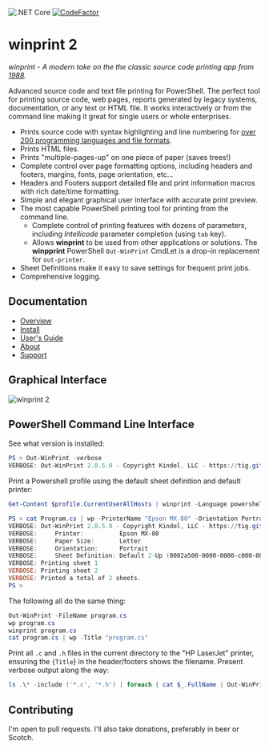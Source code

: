 ![.NET Core](https://github.com/tig/winprint/workflows/.NET%20Core/badge.svg)
[![CodeFactor](https://www.codefactor.io/repository/github/tig/winprint/badge?s=93affda0738af869187afe5296914b814511f529)](https://www.codefactor.io/repository/github/tig/winprint)

# winprint 2

*winprint - A modern take on the the classic source code printing app from [1988](https://tig.github.io/winprint/about.html).*

Advanced source code and text file printing for PowerShell. The perfect tool for printing source code, web pages, reports generated by legacy systems, documentation, or any text or HTML file. It works interactively or from the command line making it great for single users or whole enterprises.

* Prints source code with syntax highlighting and line numbering for [over 200 programming languages and file formats](https://pygments.org/languages/).
* Prints HTML files.
* Prints "multiple-pages-up" on one piece of paper (saves trees!)
* Complete control over page formatting options, including headers and footers, margins, fonts, page orientation, etc...
* Headers and Footers support detailed file and print information macros with rich date/time formatting.
* Simple and elegant graphical user interface with accurate print preview.
* The most capable PowerShell printing tool for printing from the command line.
  * Complete control of printing features with dozens of parameters, including *Intellicode* parameter completion (using `tab` key).
  * Allows **winprint** to be used from other applications or solutions. The **winpprint** PowerShell `Out-WinPrint` CmdLet is a drop-in replacement for `out-printer`.
* Sheet Definitions make it easy to save settings for frequent print jobs.
* Comprehensive logging.

## Documentation

* [Overview](https://tig.github.io/winprint/)
* [Install](https://tig.github.io/winprint/install.html)
* [User's Guide](https://tig.github.io/winprint/users-guide.html)
* [About](https://tig.github.io/winprint/about.html)
* [Support](https://tig.github.io/winprint/support.html)

## Graphical Interface

![winprint 2](https://tig.github.io/winprint/winprint2.png)

## PowerShell Command Line Interface

See what version is installed:

```powershell
PS > Out-WinPrint -verbose
VERBOSE: Out-WinPrint 2.0.5.0 - Copyright Kindel, LLC - https://tig.github.io/winprint
```

Print a Powershell profile using the default sheet definition and default printer:

```powershell
Get-Content $profile.CurrentUserAllHosts | winprint -Language powershell
```

```powershell
PS > cat Program.cs | wp -PrinterName "Epson MX-80" -Orientation Portrait -Verbose -Title Program.cs
VERBOSE: Out-WinPrint 2.0.5.0 - Copyright Kindel, LLC - https://tig.github.io/winprint
VERBOSE:     Printer:          Epson MX-80
VERBOSE:     Paper Size:       Letter
VERBOSE:     Orientation:      Portrait
VERBOSE:     Sheet Definition: Default 2-Up (0002a500-0000-0000-c000-000000000046)
VERBOSE: Printing sheet 1
VERBOSE: Printing sheet 2
VERBOSE: Printed a total of 2 sheets.
PS >
```

The following all do the same thing:

```powershell
Out-WinPrint -FileName program.cs
wp program.cs
winprint program.cs
cat program.cs | wp -Title "program.cs"
```

Print all `.c` and `.h` files in the current directory to the "HP LaserJet" printer, ensuring the `{Title`} in the header/footers shows the filename. Present verbose output along the way:

```powershell
ls .\* -include ('*.c', '*.h') | foreach { cat $_.FullName | Out-WinPrint -p "Epson MX-80" -title $_.FullName -verbose}
```

## Contributing

I'm open to pull requests. I'll also take donations, preferably in beer or Scotch.
